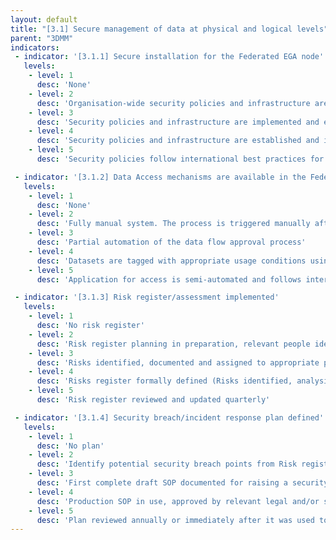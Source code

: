 ```yaml
---
layout: default
title: "[3.1] Secure management of data at physical and logical levels"
parent: "3DMM"
indicators:
 - indicator: '[3.1.1] Secure installation for the Federated EGA node'
   levels:
    - level: 1
      desc: 'None'
    - level: 2
      desc: 'Organisation-wide security policies and infrastructure are defined'
    - level: 3  
      desc: 'Security policies and infrastructure are implemented and enforced following organisation-wide guidelines'
    - level: 4
      desc: 'Security policies and infrastructure are established and implemented under the appropriate jurisdictional level, e.g. nationally'
    - level: 5
      desc: 'Security policies follow international best practices for data security and are regularly reviewed based on changes in technological, regulatory and ethical considerations'

 - indicator: '[3.1.2] Data Access mechanisms are available in the Federated EGA node following Data Access Committee approval'
   levels:
    - level: 1
      desc: 'None'
    - level: 2
      desc: 'Fully manual system. The process is triggered manually after approval is granted'
    - level: 3  
      desc: 'Partial automation of the data flow approval process'
    - level: 4
      desc: 'Datasets are tagged with appropriate usage conditions using, for instance, GA4GH DUO. This would partially guide DAC approvals, accelerating the data access process'
    - level: 5
      desc: 'Application for access is semi-automated and follows international standards. Process is periodically reviewed to ensure time efficient access.'

 - indicator: '[3.1.3] Risk register/assessment implemented'
   levels:
    - level: 1
      desc: 'No risk register'
    - level: 2
      desc: 'Risk register planning in preparation, relevant people identified as responsible for RR at node.'
    - level: 3  
      desc: 'Risks identified, documented and assigned to appropriate personnel for review'
    - level: 4
      desc: 'Risks register formally defined (Risks identified, analysised, prioritised & treated/mitigated)'
    - level: 5
      desc: 'Risk register reviewed and updated quarterly'

 - indicator: '[3.1.4] Security breach/incident response plan defined'
   levels:
    - level: 1
      desc: 'No plan'
    - level: 2
      desc: 'Identify potential security breach points from Risk register. Give consideration to other FEGA nodes, CEGA, key contacts, and institutional/organisational policies.'
    - level: 3  
      desc: 'First complete draft SOP documented for raising a security alarm. Have contacts for steps of SOP and proposal for audit report. SOP is accessible to all team members.'
    - level: 4
      desc: 'Production SOP in use, approved by relevant legal and/or security personnel. Have trained all personnel in the process. Done dry runs through SOP to identify areas of improvement.'
    - level: 5
      desc: 'Plan reviewed annually or immediately after it was used to identify areas of improvement.'
---
```

